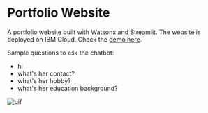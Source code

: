 # Portfolio Website
A portfolio website built with Watsonx and Streamlit. The website is deployed on IBM Cloud. Check the [demo here](https://application-86.xs6r134s1i6.us-east.codeengine.appdomain.cloud/).

Sample questions to ask the chatbot:
- hi
- what's her contact?
- what's her hobby?
- what's her education background?

![gif](https://github.com/vicky-playground/portfolio-template-demo/assets/90204593/080e56b7-0953-4438-9ef4-6b3d80481bb2)

